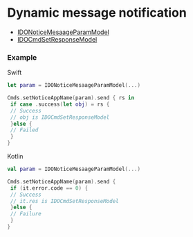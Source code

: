 # Dynamic message notification
* [IDONoticeMesaageParamModel](../model/IDONoticeMesaageParamModel.md)
* [IDOCmdSetResponseModel](../model/IDOCmdSetResponseModel.md)



### Example

Swift
```swift 
let param = IDONoticeMesaageParamModel(...)

Cmds.setNoticeAppName(param).send { rs in
 if case .success(let obj) = rs {
 // Success
 // obj is IDOCmdSetResponseModel
 }else { 
 // Failed
 }
}
```

Kotlin
```kotlin
val param = IDONoticeMesaageParamModel(...)

Cmds.setNoticeAppName(param).send {
 if (it.error.code == 0) {
 // Success
 // it.res is IDOCmdSetResponseModel
 }else {
 // Failure
 }
}
```
